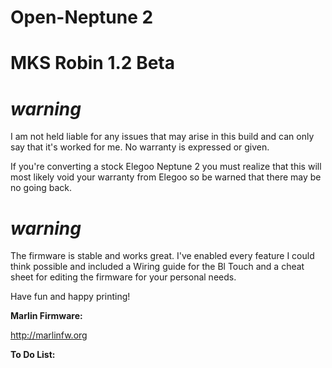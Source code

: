 # Open-Neptune 2
# MKS Robin 1.2 Beta 

# *****warning*****

I am not held liable for any issues that may arise in this build and can only say that it's worked for me. No warranty is
expressed or given.

If you're converting a stock Elegoo Neptune 2 you must realize that this will most likely void your warranty 
from Elegoo so be warned that there may be no going back.

# *****warning*****


The firmware is stable and works great. I've enabled every feature I could think possible and included a Wiring guide for the Bl Touch and a cheat sheet for 
editing the firmware for your personal needs. 

Have fun and happy printing!

**Marlin Firmware:**

http://marlinfw.org


**To Do List:**


